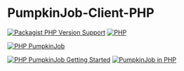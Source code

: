 # PumpkinJob-Client-PHP

[![Packagist PHP Version Support](https://img.shields.io/packagist/php-v/coco-gene/PumpkinJob-Client-PHP)](https://packagist.org/packages/pumpkinjob/pumpkinjob-client-php)
[![PHP](https://github.com/coco-gene/PumpkinJob-Client-PHP/workflows/PHP/badge.svg)](https://github.com/coco-gene/PumpkinJob-Client-PHP/actions?query=workflow%3APHP)

[![PHP PumpkinJob](https://coco-gene.github.io/PumpkinJob-Client-PHP/images/PumpkinJob-Client-PHP.png)](https://github.com/coco-gene/PumpkinJob-Client-PHP)

[![PHP PumpkinJob Getting Started](https://img.shields.io/badge/PumpkinJob%20Client-PHP-Getting%20Started-7de)](https://github.com/coco-gene/PumpkinJob-Client-PHP-getting-started)
[![PumpkinJob in PHP](https://img.shields.io/badge/PumpkinJob-PHP-7de)](https://github.com/coco-gene/PumpkinJob-Client-PHP)
